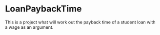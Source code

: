 # LoanPaybackTime
This is a project what will work out the payback time of a student loan with a wage as an argument.
